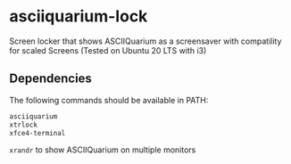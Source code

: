 # asciiquarium-lock
Screen locker that shows ASCIIQuarium as a screensaver with compatility for scaled Screens (Tested on Ubuntu 20 LTS with i3)

## Dependencies
The following commands should be available in PATH:
```bash
asciiquarium
xtrlock
xfce4-terminal
```

`xrandr` to show ASCIIQuarium on multiple monitors
